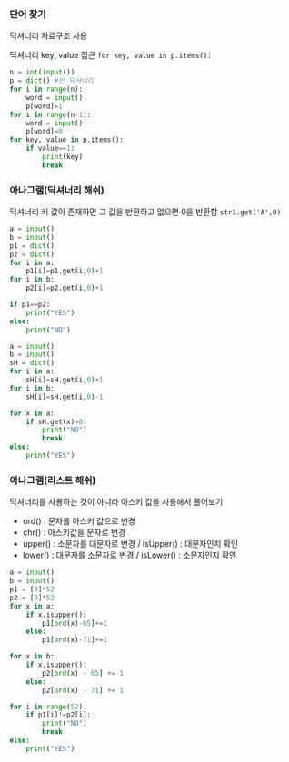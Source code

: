 ### 단어 찾기

딕셔너리 자료구조 사용

딕셔너리 key, value 접근 `for key, value in p.items():`

```python
n = int(input())
p = dict() #빈 딕셔너리
for i in range(n):
    word = input()
    p[word]=1
for i in range(n-1):
    word = input()
    p[word]=0
for key, value in p.items():
    if value==1:
        print(key)
        break
```

### 아나그램(딕셔너리 해쉬)

딕셔너리 키 값이 존재하면 그 값을 반환하고 없으면 0을 반환함 `str1.get('A',0)`

```python
a = input()
b = input()
p1 = dict()
p2 = dict()
for i in a:
    p1[i]=p1.get(i,0)+1
for i in b:
    p2[i]=p2.get(i,0)+1

if p1==p2:
    print("YES")
else:
    print("NO")
```

```python
a = input()
b = input()
sH = dict()
for i in a:
    sH[i]=sH.get(i,0)+1
for i in b:
    sH[i]=sH.get(i,0)-1

for x in a:
    if sH.get(x)>0:
        print("NO")
        break
else:
    print("YES")
```

### 아나그램(리스트 해쉬)

딕셔너리를 사용하는 것이 아니라 아스키 값을 사용해서 풀어보기

- ord() : 문자를 아스키 값으로 변경
- chr() : 아스키값을 문자로 변경
- upper() : 소문자를 대문자로 변경 / isUpper() : 대문자인지 확인
- lower() : 대문자를 소문자로 변경 / isLower() : 소문자인지 확인

```python
a = input()
b = input()
p1 = [0]*52
p2 = [0]*52
for x in a:
    if x.isupper():
        p1[ord(x)-65]+=1
    else:
        p1[ord(x)-71]+=1

for x in b:
    if x.isupper():
        p2[ord(x) - 65] += 1
    else:
        p2[ord(x) - 71] += 1

for i in range(52):
    if p1[i]!=p2[i]:
        print("NO")
        break
else:
    print("YES")
```